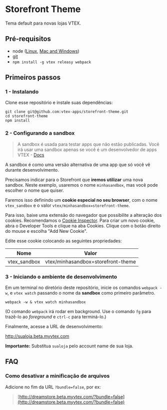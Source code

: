 # Storefront Theme

Tema default para novas lojas VTEX.

## Pré-requisitos

- node ([Linux](https://gist.github.com/isaacs/579814), [Mac and Windows](https://nodejs.org/download/))
- [git](http://git-scm.com/)
- `npm install -g vtex releasy webpack`

## Primeiros passos

### 1 - Instalando

Clone esse repositório e instale suas dependências:

```
git clone git@github.com:vtex-apps/storefront-theme.git
cd storefront-theme
npm install
```

### 2 - Configurando a sandbox

> A sandbox é usada para testar apps que não estão publicadas. Você irá usar uma sandbox apenas se você é um desenvolvedor de apps VTEX - [Docs](https://github.com/vtex-apps/docs/blob/master/guia/1-primeiros-passos.md#sandbox)

A sandbox é como uma versão alternativa de uma app que só você vê durante desenvolvimento.

Precisamos indicar para o Storefront que **iremos utilizar** uma nova sandbox. Neste exemplo, usaremos o nome `minhasandbox`, mas você pode escolher o nome que quiser.

Faremos isso definindo um **cookie especial no seu browser**, com o nome `vtex_sandbox` e o valor `vtex/minhasandbox=storefront-theme`.

Para isso, baixe uma extensão do navegador que possibilite a alteração dos cookies. Recomendamos o [Cookie Inspector](https://chrome.google.com/webstore/detail/cookie-inspector/jgbbilmfbammlbbhmmgaagdkbkepnijn?utm_source=chrome-app-launcher-info-dialog). Para criar um novo cookie, abra o Developer Tools e clique na aba Cookies. Clique com o botão direito do mouse e escolha "Add New Cookie".

Edite esse cookie colocando as seguintes propriedades:

Nome|Valor
---|---
vtex_sandbox|vtex/minhasandbox=storefront-theme

### 3 - Iniciando o ambiente de desenvolvimento

Em um terminal no diretório deste repositório, inicie os comandos `webpack -w`, e `vtex watch` passando o nome da **sandbox** como primeiro parâmetro.

```
webpack -w & vtex watch minhasandbox
```

(O comando `webpack` irá rodar em background. Use o comando `fg` para trazê-lo ao *foreground* e `ctrl-c` para terminá-lo.)

Finalmente, acesse a URL de desenvolvimento:

http://sualoja.beta.myvtex.com

**Importante:** Substitua `sualoja` pelo account name de sua loja.

## FAQ

### Como desativar a minificação de arquivos

Adicione no fim da URL `?bundle=false`, por ex:

> [http://dreamstore.beta.myvtex.com/?bundle=false](http://dreamstore.beta.myvtex.com/?bundle=false)
